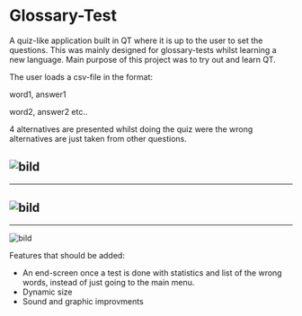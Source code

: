 # Glossary-Test
A quiz-like application built in QT where it is up to the user to set the questions. 
This was mainly designed for glossary-tests whilst learning a new language. Main purpose of this project was to try out and learn QT.

The user loads a csv-file in the format: 

word1, answer1

word2, answer2 etc..

4 alternatives are presented whilst doing the quiz were the wrong alternatives are just taken from other questions. 

![bild](https://user-images.githubusercontent.com/105457174/187532408-e6e9206a-25d6-4ee1-b7b0-8d0532970823.png)
-------------------------------------------------------------------------

-------------------------------------------------------------------------
![bild](https://user-images.githubusercontent.com/105457174/187532647-813b1d8c-6b04-43e0-a534-79a0f106b88b.png)
-------------------------------------------------------------------------

-------------------------------------------------------------------------
![bild](https://user-images.githubusercontent.com/105457174/187532697-398d8d0f-9d59-423b-853d-c6413c2c96e8.png)







Features that should be added:
- An end-screen once a test is done with statistics and list of the wrong words, instead of just going to the main menu.
- Dynamic size
- Sound and graphic improvments
